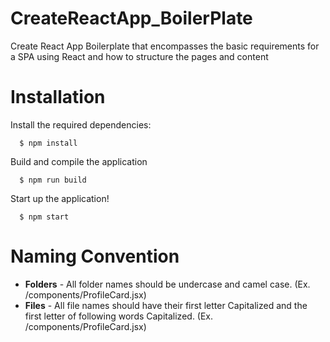 # CreateReactApp_BoilerPlate
Create React App  Boilerplate that encompasses the basic requirements for a SPA using React and how to structure the pages and content


# Installation
Install the required dependencies:
```
  $ npm install
```

Build and compile the application
```
  $ npm run build
```

Start up the application!
```
  $ npm start
```
# Naming Convention
 - **Folders** - All folder names should be undercase and camel case. (Ex. /components/ProfileCard.jsx)
 - **Files** - All file names should have their first letter Capitalized and the first letter of following words Capitalized. (Ex. /components/ProfileCard.jsx)
